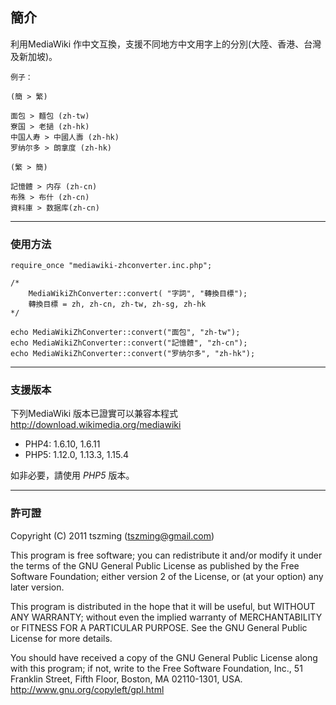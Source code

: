 ﻿簡介
----

利用MediaWiki 作中文互換，支援不同地方中文用字上的分別(大陸、香港、台灣及新加坡)。

```
例子：

(簡 > 繁)

面包 > 麵包 (zh-tw)
寮国 > 老撾 (zh-hk)
中国人寿 > 中國人壽 (zh-hk)
罗纳尔多 > 朗拿度 (zh-hk)

(繁 > 簡)

記憶體 > 内存 (zh-cn)
布殊 > 布什 (zh-cn)
資料庫 > 数据库(zh-cn)
```

----
### 使用方法

    require_once "mediawiki-zhconverter.inc.php";

    /*
        MediaWikiZhConverter::convert( "字詞", "轉換目標");  
        轉換目標 = zh, zh-cn, zh-tw, zh-sg, zh-hk
    */
    
    echo MediaWikiZhConverter::convert("面包", "zh-tw");
    echo MediaWikiZhConverter::convert("記憶體", "zh-cn");
    echo MediaWikiZhConverter::convert("罗纳尔多", "zh-hk");

----
### 支援版本

下列MediaWiki 版本已證實可以兼容本程式 http://download.wikimedia.org/mediawiki

 * PHP4: 1.6.10, 1.6.11
 * PHP5: 1.12.0, 1.13.3, 1.15.4

如非必要，請使用 *PHP5* 版本。

----
### 許可證

Copyright (C) 2011 tszming (tszming@gmail.com)

This program is free software; you can redistribute it and/or modify
it under the terms of the GNU General Public License as published by
the Free Software Foundation; either version 2 of the License, or
(at your option) any later version.

This program is distributed in the hope that it will be useful,
but WITHOUT ANY WARRANTY; without even the implied warranty of
MERCHANTABILITY or FITNESS FOR A PARTICULAR PURPOSE. See the
GNU General Public License for more details.

You should have received a copy of the GNU General Public License along
with this program; if not, write to the Free Software Foundation, Inc.,
51 Franklin Street, Fifth Floor, Boston, MA  02110-1301, USA.
http://www.gnu.org/copyleft/gpl.html
